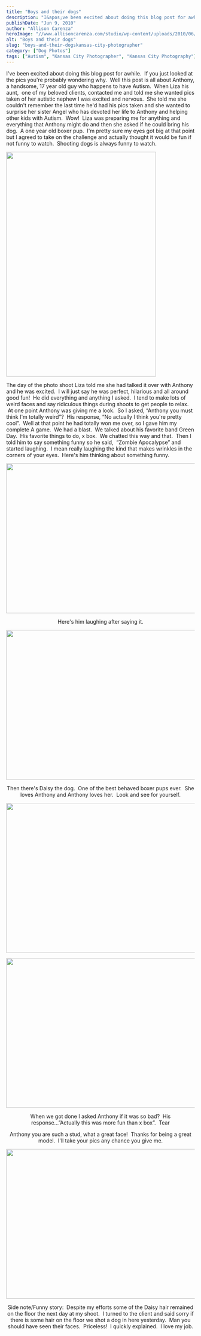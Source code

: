 ```yaml
---
title: "Boys and their dogs"
description: "I&apos;ve been excited about doing this blog post for awhile.  If you just looked at the pics you&apos;re probably wondering "
publishDate: "Jun 9, 2010"
author: "Allison Carenza"
heroImage: "//www.allisoncarenza.com/studio/wp-content/uploads/2010/06/antho3.jpg"
alt: "Boys and their dogs"
slug: "boys-and-their-dogskansas-city-photographer"
category: ["Dog Photos"]
tags: ["Autism", "Kansas City Photographer", "Kansas City Photography"]
---
```


<p>I&apos;ve been excited about doing this blog post for awhile.  If you just looked at the pics you&apos;re probably wondering why.  Well this post is all about Anthony, a handsome, 17 year old guy who happens to have Autism.  When Liza his aunt,  one of my beloved clients, contacted me and told me she wanted pics taken of her autistic nephew I was excited and nervous.  She told me she couldn&apos;t remember the last time he&apos;d had his pics taken and she wanted to surprise her sister Angel who has devoted her life to Anthony and helping other kids with Autism.  Wow!  Liza was preparing me for anything and everything that Anthony might do and then she asked if he could bring his dog.  A one year old boxer pup.  I&apos;m pretty sure my eyes got big at that point but I agreed to take on the challenge and actually thought it would be fun if not funny to watch.  Shooting dogs is always funny to watch.</p>
<p><a rel="attachment wp-att-882" href="http://www.allisoncarenza.com/archives/879/antho3"><img class="aligncenter size-full wp-image-882" title="antho3" src="http://www.allisoncarenza.com/studio/wp-content/uploads/2010/06/antho3.jpg" alt="" width="400" height="600" srcset="/media/antho3.jpg 400w, /media/antho3-200x300.jpg 200w" sizes="(max-width: 400px) 100vw, 400px" /></a></p>
<p>The day of the photo shoot Liza told me she had talked it over with Anthony and he was excited.  I will just say he was perfect, hilarious and all around good fun!  He did everything and anything I asked.  I tend to make lots of weird faces and say ridiculous things during shoots to get people to relax.  At one point Anthony was giving me a look.  So I asked, &#8220;Anthony you must think I&apos;m totally weird&#8221;?  His response, &#8220;No actually I think you&apos;re pretty cool&#8221;.  Well at that point he had totally won me over, so I gave him my complete A game.  We had a blast.  We talked about his favorite band Green Day.  His favorite things to do, x box.  We chatted this way and that.  Then I told him to say something funny so he said,  &#8220;Zombie Apocalypse&#8221; and started laughing.  I mean really laughing the kind that makes wrinkles in the corners of your eyes.  Here&apos;s him thinking about something funny.</p>
<p style="text-align: center;"><a rel="attachment wp-att-880" href="http://www.allisoncarenza.com/archives/879/antho1"><img class="aligncenter size-full wp-image-880" title="antho1" src="http://www.allisoncarenza.com/studio/wp-content/uploads/2010/06/antho1.jpg" alt="" width="601" height="400" srcset="/media/antho1.jpg 601w, /media/antho1-300x200.jpg 300w" sizes="(max-width: 601px) 100vw, 601px" /></a></p>
<p style="text-align: center;">Here&apos;s him laughing after saying it.</p>
<p style="text-align: center;"><a rel="attachment wp-att-883" href="http://www.allisoncarenza.com/archives/879/antho4"><img class="aligncenter size-full wp-image-883" title="antho4" src="http://www.allisoncarenza.com/studio/wp-content/uploads/2010/06/antho4.jpg" alt="" width="600" height="400" srcset="/media/antho4.jpg 600w, /media/antho4-300x200.jpg 300w" sizes="(max-width: 600px) 100vw, 600px" /></a></p>
<p style="text-align: center;">Then there&apos;s Daisy the dog.  One of the best behaved boxer pups ever.  She loves Anthony and Anthony loves her.  Look and see for yourself.</p>
<p style="text-align: center;"><a rel="attachment wp-att-884" href="http://www.allisoncarenza.com/archives/879/antho5"><img class="aligncenter size-full wp-image-884" title="antho5" src="http://www.allisoncarenza.com/studio/wp-content/uploads/2010/06/antho5.jpg" alt="" width="600" height="400" srcset="/media/antho5.jpg 600w, /media/antho5-300x200.jpg 300w" sizes="(max-width: 600px) 100vw, 600px" /></a></p>
<p style="text-align: center;">
<p style="text-align: center;"><a rel="attachment wp-att-881" href="http://www.allisoncarenza.com/archives/879/antho2"><img class="aligncenter size-full wp-image-881" title="antho2" src="http://www.allisoncarenza.com/studio/wp-content/uploads/2010/06/antho2.jpg" alt="" width="600" height="400" srcset="/media/antho2.jpg 600w, /media/antho2-300x200.jpg 300w" sizes="(max-width: 600px) 100vw, 600px" /></a></p>
<p style="text-align: center;">When we got done I asked Anthony if it was so bad?  His response...&#8221;Actually this was more fun than x box&#8221;.  Tear</p>
<p style="text-align: center;">Anthony you are such a stud, what a great face!  Thanks for being a great model.  I&apos;ll take your pics any chance you give me.</p>
<p style="text-align: center;"><a rel="attachment wp-att-885" href="http://www.allisoncarenza.com/archives/879/antho6"><img class="aligncenter size-full wp-image-885" title="antho6" src="http://www.allisoncarenza.com/studio/wp-content/uploads/2010/06/antho6.jpg" alt="" width="601" height="400" srcset="/media/antho6.jpg 601w, /media/antho6-300x200.jpg 300w" sizes="(max-width: 601px) 100vw, 601px" /></a></p>
<p style="text-align: center;">Side note/Funny story:  Despite my efforts some of the Daisy hair remained on the floor the next day at my shoot.  I turned to the client and said sorry if there is some hair on the floor we shot a dog in here yesterday.  Man you should have seen their faces.  Priceless!  I quickly explained.  I love my job.</p>
